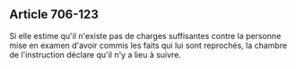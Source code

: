 Article 706-123
----
Si elle estime qu'il n'existe pas de charges suffisantes contre la personne mise
en examen d'avoir commis les faits qui lui sont reprochés, la chambre de
l'instruction déclare qu'il n'y a lieu à suivre.
